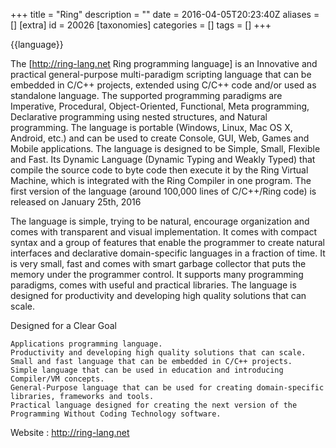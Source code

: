 +++
title = "Ring"
description = ""
date = 2016-04-05T20:23:40Z
aliases = []
[extra]
id = 20026
[taxonomies]
categories = []
tags = []
+++

{{language}}

The [http://ring-lang.net Ring programming language] is an Innovative and practical general-purpose multi-paradigm scripting language that can be embedded in C/C++ projects, extended using C/C++ code and/or used as standalone language. The supported programming paradigms are Imperative, Procedural, Object-Oriented, Functional, Meta programming, Declarative programming using nested structures, and Natural programming. The language is portable (Windows, Linux, Mac OS X, Android, etc.) and can be used to create Console, GUI, Web, Games and Mobile applications. The language is designed to be Simple, Small, Flexible and Fast. Its Dynamic Language (Dynamic Typing and Weakly Typed) that compile the source code to byte code then execute it by the Ring Virtual Machine, which is integrated with the Ring Compiler in one program. The first version of the language (around 100,000 lines of C/C++/Ring code) is released on January 25th, 2016

The language is simple, trying to be natural, encourage organization and comes with transparent and visual implementation. It comes with compact syntax and a group of features that enable the programmer to create natural interfaces and declarative domain-specific languages in a fraction of time. It is very small, fast and comes with smart garbage collector that puts the memory under the programmer control. It supports many programming paradigms, comes with useful and practical libraries. The language is designed for productivity and developing high quality solutions that can scale.

Designed for a Clear Goal

    Applications programming language.
    Productivity and developing high quality solutions that can scale.
    Small and fast language that can be embedded in C/C++ projects.
    Simple language that can be used in education and introducing Compiler/VM concepts.
    General-Purpose language that can be used for creating domain-specific libraries, frameworks and tools.
    Practical language designed for creating the next version of the Programming Without Coding Technology software.


Website : http://ring-lang.net
